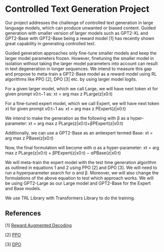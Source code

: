 # Controlled Text Generation Project

Our project addresses the challenge of controlled text generation in large language models, which can produce unwanted or biased content. Guided generation with smaller version of larger models such as GPT2-XL and GPT2-Base with GPT2-Base being a reward model [1] has recently shown great capability in generating controlled text. 

Guided generation approaches only fine-tune smaller models and keep the larger model parameters frozen. However, finetuning the smaller model in isolation without taking the larger model parameters into account can result in text degeneration in longer sequences. We intend to measure this gap and propose to meta-train a GPT2-Base model as a reward model using RL algorithms like PPO [2], DPO [3] etc. by using larger model logits.

For a given larger model, which we call Large, we will have next token xt for given prompt x0:t−1 as:
xt = arg max z PLarge(z|x0:t)

For a fine-tuned expert model, which we call Expert, we will have next token xt for given prompt x0:t−1 as:
xt = arg max z PExpert(z|x0:t)

We intend to make the generation as the following with β as a hyper-parameter:
xt = arg max z PLarge(z|x0:t)+βPExpert(z|x0:t)

Additionally, we can use a GPT2-Base as an antiexpert termed Base:
xt = arg max z PBase(z|x0:t)

Now, the final formulation will become with α as a hyper-parameter:
xt = arg max z PLarge(z|x0:t) + βPExpert(z|x0:t) − αPBase(z|x0:t)

We will meta-train the expert model with the test time generation algorithm as outlined in equations 1 and 2 using PPO [2] and DPO [3]. We will need to run a hyperparameter search for α and β. Moreover, we will also change the formulations of the above equation to test which approach works. We will be using GPT2-Large as our Large model and GPT2-Base for the Expert and Base models.

We use TRL Library with Transformers Library to do the training.

## References
[1] [Reward Augmented Decoding](https://arxiv.org/abs/2310.09520)

[2] [PPO](https://github.com/huggingface/trl/blob/main/examples/research_projects/toxicity/scripts/gpt-j-6b-toxicity.py)

[3] [DPO](https://github.com/huggingface/trl/blob/main/examples/scripts/dpo.py)